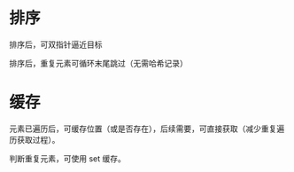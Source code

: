 # 排序

排序后，可双指针逼近目标

排序后，重复元素可循环末尾跳过（无需哈希记录）

# 缓存

元素已遍历后，可缓存位置（或是否存在），后续需要，可直接获取（减少重复遍历获取过程）。

判断重复元素，可使用 set 缓存。
